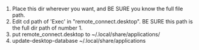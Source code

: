 1. Place this dir wherever you want, and BE SURE you know the full file path.
2. Edit cd path of 'Exec' in "remote_connect.desktop". BE SURE this path is the full dir path of number 1.
3. put remote_connect.desktop to ~/.local/share/applications/
4. update-desktop-database ~/.local/share/applications